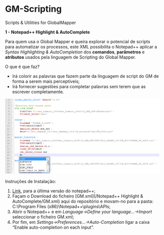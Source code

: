 # GM-Scripting
Scripts &amp; Utilities for GlobalMapper

**1 - Notepad++ Highlight &amp; AutoComplete**

Para quem usa o Global Mapper e queira explorar o potencial de scripts para automatizar os processos, este XML possibilita o Notepad++ aplicar a *Syntax Highlighting & AutoCompletion* dos **comandos**, **parâmetros** e **atributos** usados pela linguagem de Scripting do Global Mapper.

O que é que faz?
 
- Irá colorir as palavras que fazem parte da linguagem de script do GM de forma a serem mais perceptíveis;</li>
- Irá fornecer sugestões para completar palavras sem terem que as escrever completamente.</li>

![](/exemplos/GM_Scripting.png)


Instruções de Instalação:
 
 1. [Link](https://notepad-plus-plus.org/download/), para a última versão do notepad++;
 2. Façam o Download do ficheiro [GM.xml](/Notepad++ Highlight & AutoComplete/GM.xml) aqui do repositório e movam-no para a pasta: C:\Program Files (x86)\Notepad++\plugins\APIs;
 3. Abrir o Notepad++ e em *Language->Define your language...->Import* seleccionar o ficheiro GM.xml;
 4. Por fim, em *Settings->Preferences...->Auto-Completion* ligar a caixa “Enable auto-completion on each input”.
